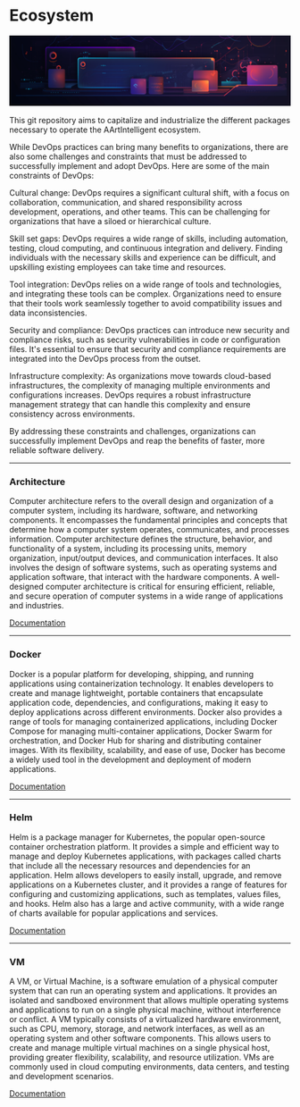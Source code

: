 # Ecosystem

![Ecosystem](icon.png)

This git repository aims to capitalize and industrialize the different packages necessary to operate the AArtIntelligent
ecosystem.


While DevOps practices can bring many benefits to organizations, there are also some challenges and constraints that
must be addressed to successfully implement and adopt DevOps. Here are some of the main constraints of DevOps:

Cultural change: DevOps requires a significant cultural shift, with a focus on collaboration, communication, and
shared responsibility across development, operations, and other teams. This can be challenging for organizations that
have a siloed or hierarchical culture.

Skill set gaps: DevOps requires a wide range of skills, including automation, testing, cloud computing, and
continuous integration and delivery. Finding individuals with the necessary skills and experience can be difficult,
and upskilling existing employees can take time and resources.

Tool integration: DevOps relies on a wide range of tools and technologies, and integrating these tools can be
complex. Organizations need to ensure that their tools work seamlessly together to avoid compatibility issues and
data inconsistencies.

Security and compliance: DevOps practices can introduce new security and compliance risks, such as security
vulnerabilities in code or configuration files. It's essential to ensure that security and compliance requirements
are integrated into the DevOps process from the outset.

Infrastructure complexity: As organizations move towards cloud-based infrastructures, the complexity of managing
multiple environments and configurations increases. DevOps requires a robust infrastructure management strategy that
can handle this complexity and ensure consistency across environments.

By addressing these constraints and challenges, organizations can successfully implement DevOps and reap the benefits of
faster, more reliable software delivery.

--- 

### Architecture

Computer architecture refers to the overall design and organization of a computer system, including its hardware,
software, and networking components. It encompasses the fundamental principles and concepts that determine how a
computer system operates, communicates, and processes information. Computer architecture defines the structure,
behavior, and functionality of a system, including its processing units, memory organization, input/output devices, and
communication interfaces. It also involves the design of software systems, such as operating systems and application
software, that interact with the hardware components. A well-designed computer architecture is critical for ensuring
efficient, reliable, and secure operation of computer systems in a wide range of applications and industries.

[Documentation](architecture)

--- 

### Docker

Docker is a popular platform for developing, shipping, and running applications using containerization technology. It
enables developers to create and manage lightweight, portable containers that encapsulate application code,
dependencies, and configurations, making it easy to deploy applications across different environments. Docker also
provides a range of tools for managing containerized applications, including Docker Compose for managing multi-container
applications, Docker Swarm for orchestration, and Docker Hub for sharing and distributing container images. With its
flexibility, scalability, and ease of use, Docker has become a widely used tool in the development and deployment of
modern applications.

[Documentation](docker)

--- 

### Helm

Helm is a package manager for Kubernetes, the popular open-source container orchestration platform. It provides a simple
and efficient way to manage and deploy Kubernetes applications, with packages called charts that include all the
necessary resources and dependencies for an application. Helm allows developers to easily install, upgrade, and remove
applications on a Kubernetes cluster, and it provides a range of features for configuring and customizing applications,
such as templates, values files, and hooks. Helm also has a large and active community, with a wide range of charts
available for popular applications and services.

[Documentation](helm)

--- 

### VM

A VM, or Virtual Machine, is a software emulation of a physical computer system that can run an operating system and
applications. It provides an isolated and sandboxed environment that allows multiple operating systems and applications
to run on a single physical machine, without interference or conflict. A VM typically consists of a virtualized hardware
environment, such as CPU, memory, storage, and network interfaces, as well as an operating system and other software
components. This allows users to create and manage multiple virtual machines on a single physical host, providing
greater flexibility, scalability, and resource utilization. VMs are commonly used in cloud computing environments, data
centers, and testing and development scenarios.

[Documentation](vm)

